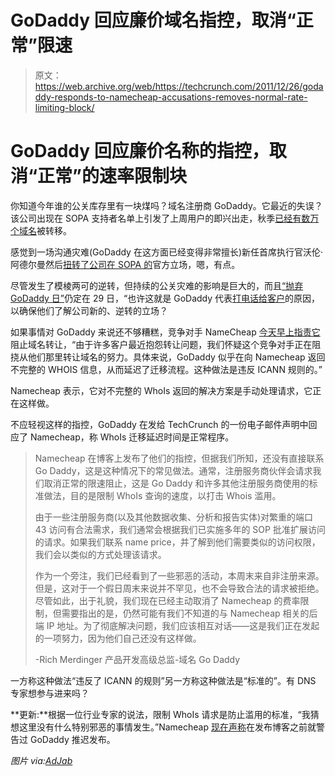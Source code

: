 # GoDaddy 回应廉价域名指控，取消“正常”限速

> 原文：<https://web.archive.org/web/https://techcrunch.com/2011/12/26/godaddy-responds-to-namecheap-accusations-removes-normal-rate-limiting-block/>

# GoDaddy 回应廉价名称的指控，取消“正常”的速率限制块

你知道今年谁的公关库存里有一块煤吗？域名注册商 GoDaddy。它最近的失误？该公司出现在 SOPA 支持者名单上引发了上周用户的即兴出走，秋季[已经有数万个域名](https://web.archive.org/web/20230404224137/https://techcrunch.com/2011/12/22/cheezburgers-ben-huh-if-godaddy-supports-sopa-were-taking-our-1000-domains-elsewhere/)被转移。

感觉到一场沟通灾难(GoDaddy 在这方面已经变得非常擅长)新任首席执行官沃伦·阿德尔曼然后[扭转了公司在 SOPA 的](https://web.archive.org/web/20230404224137/https://techcrunch.com/2011/12/23/godaddy-no-longer-supports-sopa/)官方立场，嗯，有点。

尽管发生了模棱两可的逆转，但持续的公关灾难的影响是巨大的，而且[“抛弃 GoDaddy 日”](https://web.archive.org/web/20230404224137/http://betanews.com/2011/12/26/december-29-is-dump-go-daddy-day/)仍定在 29 日，“也许这就是 GoDaddy 代表[打电话给客户](https://web.archive.org/web/20230404224137/http://thenextweb.com/insider/2011/12/24/desperation-go-daddy-calling-customers-begging-them-to-stay/)的原因，以确保他们了解公司新的、逆转的立场？

如果事情对 GoDaddy 来说还不够糟糕，竞争对手 NameCheap [今天早上指责它](https://web.archive.org/web/20230404224137/http://community.namecheap.com/blog/2011/12/26/godaddy-transfer-update/)阻止域名转让，“由于许多客户最近抱怨转让问题，我们怀疑这个竞争对手正在阻挠从他们那里转让域名的努力。具体来说，GoDaddy 似乎在向 Namecheap 返回不完整的 WHOIS 信息，从而延迟了迁移流程。这种做法是违反 ICANN 规则的。”

Namecheap 表示，它对不完整的 WhoIs 返回的解决方案是手动处理请求，它正在这样做。

不应轻视这样的指控，GoDaddy 在发给 TechCrunch 的一份电子邮件声明中回应了 Namecheap，称 WhoIs 迁移延迟时间是正常程序。

> Namecheap 在博客上发布了他们的指控，但据我们所知，还没有直接联系 Go Daddy，这是这种情况下的常见做法。通常，注册服务商伙伴会请求我们取消正常的限速阻止，这是 Go Daddy 和许多其他注册服务商使用的标准做法，目的是限制 WhoIs 查询的速度，以打击 Whois 滥用。
> 
> 由于一些注册服务商(以及其他数据收集、分析和报告实体)对繁重的端口 43 访问有合法需求，我们通常会根据我们已实施多年的 SOP 批准扩展访问的请求。如果我们联系 name price，并了解到他们需要类似的访问权限，我们会以类似的方式处理该请求。
> 
> 作为一个旁注，我们已经看到了一些邪恶的活动，本周末来自非注册来源。但是，这对于一个假日周末来说并不罕见，也不会导致合法的请求被拒绝。尽管如此，出于礼貌，我们现在已经主动取消了 Namecheap 的费率限制，但需要指出的是，仍然可能有我们不知道的与 Namecheap 相关的后端 IP 地址。为了彻底解决问题，我们应该相互对话——这是我们正在发起的一项努力，因为他们自己还没有这样做。
> 
> -Rich Merdinger
> 产品开发高级总监-域名
> Go Daddy

一方称这种做法“违反了 ICANN 的规则”另一方称这种做法是“标准的”。有 DNS 专家想参与进来吗？

**更新:**根据一位行业专家的说法，限制 WhoIs 请求是防止滥用的标准，“我猜想这里没有什么特别邪恶的事情发生。”Namecheap [现在声称](https://web.archive.org/web/20230404224137/http://community.namecheap.com/blog/2011/12/26/godaddy-transfer-update/#comment-1709)在发布博客之前就警告过 GoDaddy 推迟发布。

*图片 via:[AdJab](https://web.archive.org/web/20230404224137/http://www.adjab.com/2005/02/06/godaddy-com-super-bowl-commercial-tank-top-strap-problems/)*